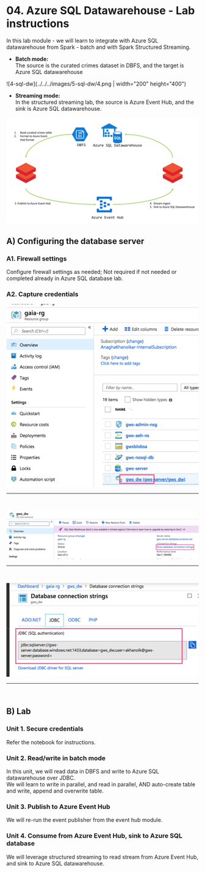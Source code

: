 # 04. Azure SQL Datawarehouse - Lab instructions

In this lab module - we will learn to integrate with Azure SQL datawarehouse from Spark - batch and with Spark Structured Streaming.  
- **Batch mode:**<br>
The source is the curated crimes dataset in DBFS, and the target is Azure SQL datawarehouse<br>

![4-sql-dw](../../../images/5-sql-dw/4.png | width="200" height="400")
<br>

- **Streaming mode:**<br>
In the structured streaming lab, the source is Azure Event Hub, and the sink is Azure SQL datawarehouse.<br>

![5-sql-dw](../../../images/5-sql-dw/5.png)
<br>


## A) Configuring the database server
### A1. Firewall settings 
Configure firewall settings as needed; Not required if not needed or completed already in Azure SQL database lab.

### A2. Capture credentials

![1-sql-dw](../../../images/5-sql-dw/1.png)
<br>
<hr>
<br>

![2-sql-dw](../../../images/5-sql-dw/2.png)
<br>
<hr>
<br>

![3-sql-dw](../../../images/5-sql-dw/3.png)
<br>
<hr>
<br>


## B) Lab

### Unit 1. Secure credentials
Refer the notebook for instructions.

### Unit 2. Read/write in batch mode 
In this unit, we will read data in DBFS and write to Azure SQL datawarehouse over JDBC.<br>
We will learn to write in parallel, and read in parallel, AND auto-create table and write, append and overwrite table.

### Unit 3. Publish to Azure Event Hub
We will re-run the event publisher from the event hub module.

### Unit 4. Consume from Azure Event Hub, sink to Azure SQL database
We will leverage structured streaming to read stream from Azure Event Hub, and sink to Azure SQL datawarehouse.

